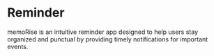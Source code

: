 # Reminder
memoRise is an intuitive reminder app designed to help users stay organized and punctual by providing timely notifications for important events. 
